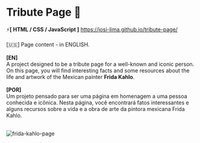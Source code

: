 # Tribute Page 👑

⚡<strong>[ HTML / CSS / JavaScript ]</strong> https://josi-lima.github.io/tribute-page/
<br><br>
[:us:] Page content - in ENGLISH.  
<br>
<strong>[EN]</strong><br>
A project designed to be a tribute page for a well-known and iconic person. On this page, you will find interesting facts and some resources about the life and artwork of the Mexican painter <strong>Frida Kahlo</strong>.
<br><br>
<strong>[POR]</strong><br>
Um projeto pensado para ser uma página em homenagem a uma pessoa conhecida e icônica. Nesta página, você encontrará fatos interessantes e alguns recursos sobre a vida e a obra de arte da pintora mexicana Frida Kahlo.
<br><br>

![frida-kahlo-page](https://user-images.githubusercontent.com/108018406/175435591-cdce6e79-9724-4c79-b0b1-0e1c9901523f.png)



